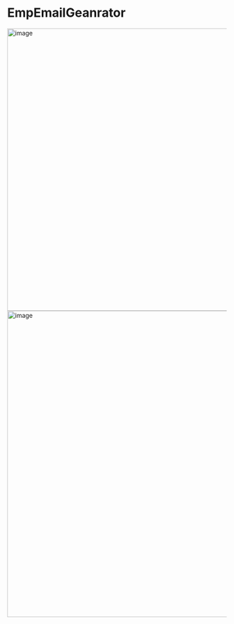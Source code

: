 # EmpEmailGeanrator
<img width="997" height="648" alt="image" src="https://github.com/user-attachments/assets/9e204844-8159-4d5e-bd1f-5afbb3b42204" />
<img width="1105" height="703" alt="image" src="https://github.com/user-attachments/assets/e9dce9f7-ef97-447e-9b07-4d0d6adb888c" />

